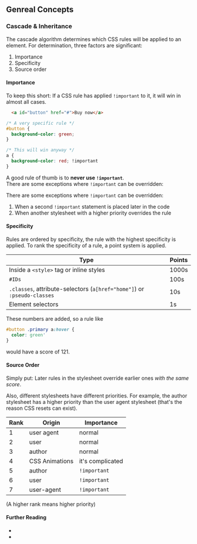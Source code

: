 ## Genreal Concepts

### Cascade & Inheritance
The cascade algorithm determines which CSS rules will be applied to an element. For determination, three factors are significant:

1. Importance
2. Specificity
3. Source order

#### Importance
To keep this short: If a CSS rule has applied `!important` to it, it will win in almost all cases. 

```html
  <a id="button" href="#">Buy now</a>
```

```css
/* A very specific rule */
#button {
  background-color: green;
}

/* This will win anyway */
a {
  background-color: red; !important
}
```

A good rule of thumb is to **never use `!important`**.  
There are some exceptions where `!important` can be overridden:

  
There are some exceptions where `!important` can be overridden:

1. When a second `!important` statement is placed later in the code 
2. When another stylesheet with a higher priority overrides the rule

#### Specificity
Rules are ordered by specificity, the rule with the highest specificity is applied. To rank the specificity of a rule, a point system is applied.

Type | Points
--- | ---
Inside a `<style>` tag or inline styles | 1000s
`#IDs` | 100s
`.classes`, attribute-selectors (`a[href="home"]`) or `:pseudo-classes` | 10s
Element selectors | 1s

These numbers are added, so a rule like

```css
#button .primary a:hover {
  color: green'
}
```

would have a score of 121.

#### Source Order
Simply put: Later rules in the stylesheet override earlier ones *with the same score*.

Also, different stylesheets have different priorities. For example, the author stylesheet has a higher priority than the user agent stylesheet (that's the reason CSS resets can exist).

Rank | Origin | Importance
--- | --- | ---
1 | user agent | normal
2 | user | normal
3 | author | normal
4 | CSS Animations | it's complicated
5 | author | `!important`
6 | user | `!important`
7 | user-agent | `!important`

(A higher rank means higher priority)

#### Further Reading
* [](https://developer.mozilla.org/en-US/docs/Web/CSS/Cascade)
* [](https://developer.mozilla.org/en-US/docs/Learn/CSS/Introduction_to_CSS/Cascade_and_inheritance)
